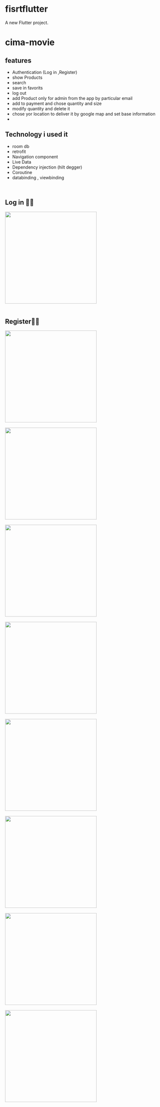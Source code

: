 # fisrtflutter

A new Flutter project.

# cima-movie
## features
- Authentication (Log in ,Register)
- show Products
- search
- save in favorits
- log out
- add Product only for admin from the app by particular email
- add to payment and chose quantity  and size
- modify quantity and delete it 
- chose yor location to deliver it by google map and set base information
- 

## Technology i used it
- room db
- retrofit 
- Navigation component
- Live Data
- Dependency injection (hilt degger)
- Coroutine
- databinding , viewbinding

<br/>

## Log in 🌴🌴

<img src="pic1.jpg" width="300">
<br/>
<br/>

## Register🌴🌴

<img src="pic2.jpg" width="300">

<br/>
<br/>

<img src="pic3.jpg" width="300">

<br/>
<br/>


<img src="pic4.jpg" width="300">

<br/>
<br/>

<img src="pic0.jpg" width="300">

<br/>
<br/>

<img src="pic5.jpg" width="300">

<br/>
<br/>

<img src="pic6.jpg" width="300">

<br/>
<br/>

<img src="pic7.jpg" width="300">

<br/>
<br/>

<img src="pic8.jpg" width="300">

<br/>
<br/>
